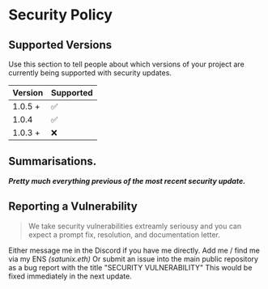 # Security Policy

## Supported Versions

Use this section to tell people about which versions of your project are
currently being supported with security updates.

| Version | Supported          |
| ------- | ------------------ |
| 1.0.5 + | :white_check_mark: |
| 1.0.4   | :white_check_mark: | 
| 1.0.3 + | :x:                |

## Summarisations.
***Pretty much everything previous of the most recent security update.***

## Reporting a Vulnerability

> We take security vulnerabilities extreamly seriousy and you can expect a prompt fix, resolution, and documentation letter. 

Either message me in the Discord if you have me directly.
Add me / find me via my ENS *(satunix.eth)* 
Or submit an issue into the main public repository as a bug report with the title "SECURITY VULNERABILITY"
This would be fixed immediately in the next update. 
